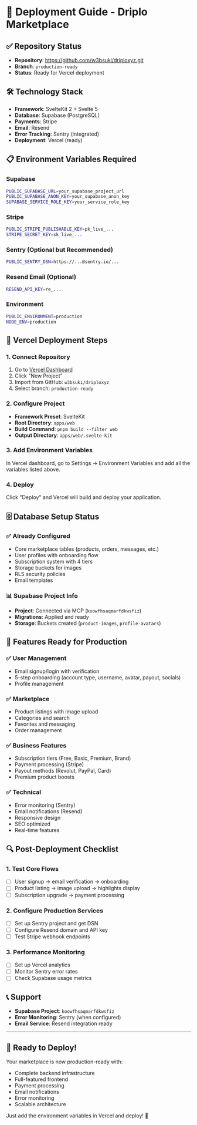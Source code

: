 # 🚀 Deployment Guide - Driplo Marketplace

## ✅ Repository Status
- **Repository**: https://github.com/w3bsuki/driploxyz.git
- **Branch**: `production-ready` 
- **Status**: Ready for Vercel deployment

## 🛠 Technology Stack
- **Framework**: SvelteKit 2 + Svelte 5
- **Database**: Supabase (PostgreSQL)
- **Payments**: Stripe
- **Email**: Resend
- **Error Tracking**: Sentry (integrated)
- **Deployment**: Vercel (ready)

## 📋 Environment Variables Required

### Supabase
```bash
PUBLIC_SUPABASE_URL=your_supabase_project_url
PUBLIC_SUPABASE_ANON_KEY=your_supabase_anon_key
SUPABASE_SERVICE_ROLE_KEY=your_service_role_key
```

### Stripe
```bash
PUBLIC_STRIPE_PUBLISHABLE_KEY=pk_live_...
STRIPE_SECRET_KEY=sk_live_...
```

### Sentry (Optional but Recommended)
```bash
PUBLIC_SENTRY_DSN=https://...@sentry.io/...
```

### Resend Email (Optional)
```bash
RESEND_API_KEY=re_...
```

### Environment
```bash
PUBLIC_ENVIRONMENT=production
NODE_ENV=production
```

## 🚀 Vercel Deployment Steps

### 1. Connect Repository
1. Go to [Vercel Dashboard](https://vercel.com/dashboard)
2. Click "New Project"
3. Import from GitHub: `w3bsuki/driploxyz`
4. Select branch: `production-ready`

### 2. Configure Project
- **Framework Preset**: SvelteKit
- **Root Directory**: `apps/web`
- **Build Command**: `pnpm build --filter web`
- **Output Directory**: `apps/web/.svelte-kit`

### 3. Add Environment Variables
In Vercel dashboard, go to Settings → Environment Variables and add all the variables listed above.

### 4. Deploy
Click "Deploy" and Vercel will build and deploy your application.

## 🗄 Database Setup Status

### ✅ Already Configured
- Core marketplace tables (products, orders, messages, etc.)
- User profiles with onboarding flow
- Subscription system with 4 tiers
- Storage buckets for images
- RLS security policies
- Email templates

### 📊 Supabase Project Info
- **Project**: Connected via MCP (`koowfhsaqmarfdkwsfiz`)
- **Migrations**: Applied and ready
- **Storage**: Buckets created (`product-images`, `profile-avatars`)

## 🎯 Features Ready for Production

### ✅ User Management
- Email signup/login with verification
- 5-step onboarding (account type, username, avatar, payout, socials)
- Profile management

### ✅ Marketplace
- Product listings with image upload
- Categories and search
- Favorites and messaging
- Order management

### ✅ Business Features
- Subscription tiers (Free, Basic, Premium, Brand)
- Payment processing (Stripe)
- Payout methods (Revolut, PayPal, Card)
- Premium product boosts

### ✅ Technical
- Error monitoring (Sentry)
- Email notifications (Resend)
- Responsive design
- SEO optimized
- Real-time features

## 🔍 Post-Deployment Checklist

### 1. Test Core Flows
- [ ] User signup → email verification → onboarding
- [ ] Product listing → image upload → highlights display
- [ ] Subscription upgrade → payment processing

### 2. Configure Production Services
- [ ] Set up Sentry project and get DSN
- [ ] Configure Resend domain and API key
- [ ] Test Stripe webhook endpoints

### 3. Performance Monitoring
- [ ] Set up Vercel analytics
- [ ] Monitor Sentry error rates
- [ ] Check Supabase usage metrics

## 📞 Support
- **Supabase Project**: `koowfhsaqmarfdkwsfiz`
- **Error Monitoring**: Sentry (when configured)
- **Email Service**: Resend integration ready

---

## 🎉 Ready to Deploy!

Your marketplace is now production-ready with:
- Complete backend infrastructure
- Full-featured frontend
- Payment processing
- Email notifications
- Error monitoring
- Scalable architecture

Just add the environment variables in Vercel and deploy! 🚀